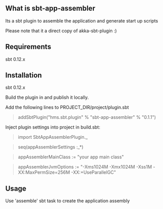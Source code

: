 ## What is sbt-app-assembler
Its a sbt plugin to assemble the application and generate start up scripts

Please note that it a direct copy of akka-sbt-plugin :)



## Requirements
 sbt 0.12.x

## Installation

 sbt 0.12.x

 Build the plugin in and publish it locally.

 Add the following lines to PROJECT_DIR/project/plugin.sbt

> addSbtPlugin("hms.sbt.plugin" % "sbt-app-assembler" % "0.1.1")


Inject plugin settings into project in build.sbt:

> import SbtAppAssemblerPlugin._

> seq(appAssemblerSettings :_*)

> appAssemblerMainClass := "your app main class"

> appAssemblerJvmOptions := "-Xms1024M -Xmx1024M -Xss1M -XX:MaxPermSize=256M -XX:+UseParallelGC"


## Usage

  Use 'assemble' sbt task to create the application assembly
